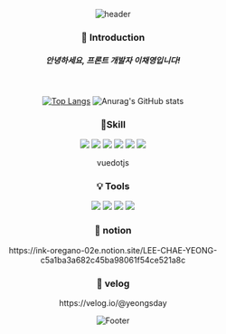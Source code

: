 <div align=center>

 ![header](https://capsule-render.vercel.app/api?type=waving&color=auto&height=250&section=header&text=안녕하세요,이채영입니다!👋&fontSize=50)
  
 <h3> 👋 Introduction </h3>
 <h5>안녕하세요, 프론트 개발자 이채영입니다! </h5>

 

 <br />

[![Top Langs](https://github-readme-stats.vercel.app/api/top-langs/?username=chaeyeongLEE&layout=compact)](https://github.com/chaeyeongLEE/github-readme-stats) 
![Anurag's GitHub stats](https://github-readme-stats.vercel.app/api?username=chaeyeongLEE&show_icons=true&theme=gotham) 
 
<h3>📍Skill </h3>
<img src="https://img.shields.io/badge/HTML-E34F26?style=flat&logo=TypeScript&logoColor=white"/>
<img src="https://img.shields.io/badge/CSS-1572B6?style=flat&logo=TypeScript&logoColor=white"/>
<img src="https://img.shields.io/badge/REACT-61DAFB?style=flat&logo=React&logoColor=white"/>
<img src="https://img.shields.io/badge/Node.js-339933?style=flat&logo=TypeScript&logoColor=white"/>
<img src="https://img.shields.io/badge/vue.js-#4FC08D?style=flat&logo=TypeScript&logoColor=white"/>
<img src="https://img.shields.io/badge/MySQL-4479A1?style=flat&logo=TypeScript&logoColor=white"/>

vuedotjs
 
<h3>💡 Tools </h3>
<img src="https://img.shields.io/badge/Visual Studio-5C2D91?style=flat&logo=Visual Studio&logoColor=white"/>
<img src="https://img.shields.io/badge/GitHub-181717?style=flat&logo=GitHub&logoColor=white"/>
<img src="https://img.shields.io/badge/Eclipse IDE-2C2255?style=flat&logo=Eclipse IDE&logoColor=white"/>
<img src="https://img.shields.io/badge/Notion-000000?style=flat&logo=Notion&logoColor=white"/>
 <h3> 📝 notion </h3>
 <P>https://ink-oregano-02e.notion.site/LEE-CHAE-YEONG-c5a1ba3a682c45ba98061f54ce521a8c</p>
 <h3> 📝 velog </h3>
 <P>https://velog.io/@yeongsday</p>

![Footer](https://capsule-render.vercel.app/api?type=waving&color=auto&height=250&section=footer)
</div>

